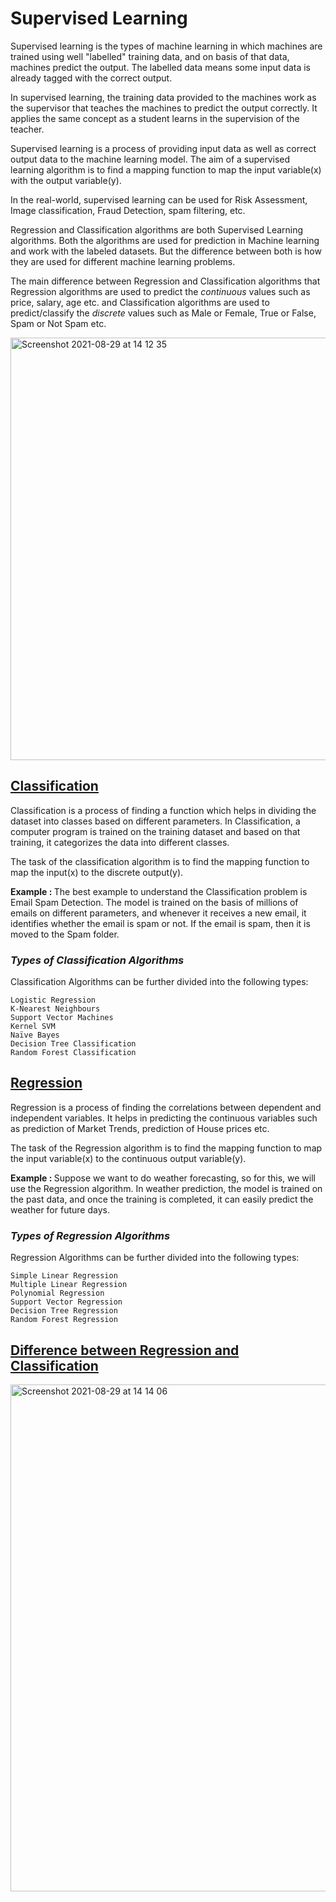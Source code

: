 # Supervised Learning
Supervised learning is the types of machine learning in which machines are trained using well "labelled" training data, and on basis of that data, machines predict the output. The labelled data means some input data is already tagged with the correct output.

In supervised learning, the training data provided to the machines work as the supervisor that teaches the machines to predict the output correctly. It applies the same concept as a student learns in the supervision of the teacher.

Supervised learning is a process of providing input data as well as correct output data to the machine learning model. The aim of a supervised learning algorithm is to find a mapping function to map the input variable(x) with the output variable(y).

In the real-world, supervised learning can be used for Risk Assessment, Image classification, Fraud Detection, spam filtering, etc. 

Regression and Classification algorithms are both Supervised Learning algorithms. Both the algorithms are used for prediction in Machine learning and work with the labeled datasets. But the difference between both is how they are used for different machine learning problems.

The main difference between Regression and Classification algorithms that Regression algorithms are used to predict the <i>continuous</i> values such as price, salary, age etc. and Classification algorithms are used to predict/classify the <i>discrete</i> values such as Male or Female, True or False, Spam or Not Spam etc.

<img width="676" alt="Screenshot 2021-08-29 at 14 12 35" src="https://user-images.githubusercontent.com/76846542/131244378-9f8b039a-e77b-4aef-bd49-6c35ceaa2d6a.png">

## <u>Classification</u>


Classification is a process of finding a function which helps in dividing the dataset into classes based on different parameters. In Classification, a computer program is trained on the training dataset and based on that training, it categorizes the data into different classes.

The task of the classification algorithm is to find the mapping function to map the input(x) to the discrete output(y).

<b>Example : </b> The best example to understand the Classification problem is Email Spam Detection. The model is trained on the basis of millions of emails on different parameters, and whenever it receives a new email, it identifies whether the email is spam or not. If the email is spam, then it is moved to the Spam folder.

### <i>Types of Classification Algorithms</i>

Classification Algorithms can be further divided into the following types:

    Logistic Regression
    K-Nearest Neighbours
    Support Vector Machines
    Kernel SVM
    Naïve Bayes
    Decision Tree Classification
    Random Forest Classification

## <u>Regression</u>

Regression is a process of finding the correlations between dependent and independent variables. It helps in predicting the continuous variables such as prediction of Market Trends, prediction of House prices etc.

The task of the Regression algorithm is to find the mapping function to map the input variable(x) to the continuous output variable(y).

<b>Example : </b> Suppose we want to do weather forecasting, so for this, we will use the Regression algorithm. In weather prediction, the model is trained on the past data, and once the training is completed, it can easily predict the weather for future days.

### <i>Types of Regression Algorithms</i>

Regression Algorithms can be further divided into the following types:

    Simple Linear Regression
    Multiple Linear Regression
    Polynomial Regression
    Support Vector Regression
    Decision Tree Regression
    Random Forest Regression

## <u>Difference between Regression and Classification</u>
<img width="811" alt="Screenshot 2021-08-29 at 14 14 06" src="https://user-images.githubusercontent.com/76846542/131244419-3ccacd98-2081-4b14-81a9-deb2f99b9437.png">
